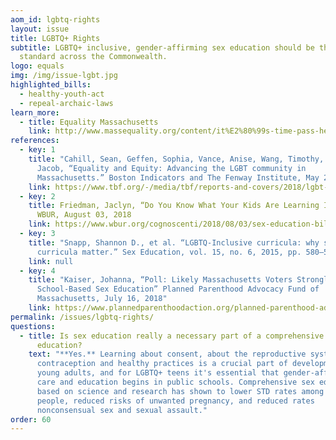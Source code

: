 ```yaml
---
aom_id: lgbtq-rights
layout: issue
title: LGBTQ+ Rights
subtitle: LGBTQ+ inclusive, gender-affirming sex education should be the
  standard across the Commonwealth.
logo: equals
img: /img/issue-lgbt.jpg
highlighted_bills:
  - healthy-youth-act
  - repeal-archaic-laws
learn_more:
  - title: Equality Massachusetts
    link: http://www.massequality.org/content/it%E2%80%99s-time-pass-healthy-youth-act%E2%80%94contact-your-rep-today-0
references:
  - key: 1
    title: "Cahill, Sean, Geffen, Sophia, Vance, Anise, Wang, Timothy, Barrera,
      Jacob, “Equality and Equity: Advancing the LGBT community in
      Massachusetts.” Boston Indicators and The Fenway Institute, May 2018."
    link: https://www.tbf.org/-/media/tbf/reports-and-covers/2018/lgbt-indicators-report_may-2018.pdf?la=en
  - key: 2
    title: Friedman, Jaclyn, “Do You Know What Your Kids Are Learning In Sex Ed?”
      WBUR, August 03, 2018
    link: https://www.wbur.org/cognoscenti/2018/08/03/sex-education-bill-massachusetts-jaclyn-friedman
  - key: 3
    title: "Snapp, Shannon D., et al. “LGBTQ-Inclusive curricula: why supportive
      curricula matter.” Sex Education, vol. 15, no. 6, 2015, pp. 580–596."
    link: null
  - key: 4
    title: "Kaiser, Johanna, “Poll: Likely Massachusetts Voters Strongly Support
      School-Based Sex Education” Planned Parenthood Advocacy Fund of
      Massachusetts, July 16, 2018"
    link: https://www.plannedparenthoodaction.org/planned-parenthood-advocacy-fund-massachusetts-inc/pressroom/poll-likely-massachusetts-voters-strongly-support-school-based-sex-education
permalink: /issues/lgbtq-rights/
questions:
  - title: Is sex education really a necessary part of a comprehensive public school
      education?
    text: "**Yes.** Learning about consent, about the reproductive system, and about
      contraception and healthy practices is a crucial part of development for
      young adults, and for LGBTQ+ teens it's essential that gender-affirming
      care and education begins in public schools. Comprehensive sex education
      based on science and research has shown to lower STD rates among young
      people, reduced risks of unwanted pregnancy, and reduced rates
      nonconsensual sex and sexual assault."
order: 60
---
```

